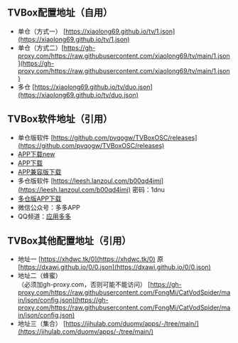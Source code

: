 ## TVBox配置地址（自用）
- 单仓（方式一） [https://xiaolong69.github.io/tv/1.json](https://xiaolong69.github.io/tv/1.json)  
- 单仓（方式二）[https://gh-proxy.com/https://raw.githubusercontent.com/xiaolong69/tv/main/1.json](https://gh-proxy.com/https://raw.githubusercontent.com/xiaolong69/tv/main/1.json)
- 多仓 [https://xiaolong69.github.io/tv/duo.json](https://xiaolong69.github.io/tv/duo.json)

## TVBox软件地址（引用）
- 单仓版软件 [https://github.com/pvqogw/TVBoxOSC/releases](https://github.com/pvqogw/TVBoxOSC/releases)
- [APP下载new](https://gh-proxy.com/https://github.com/o0HalfLife0o/TVBoxOSC/releases/download/20231028-1135/TVBox_takagen99_20231028-1135.apk)
- [APP下载](https://gitee.com/xiaolong69/xl/raw/master/app/TVBox_takagen99_20230925-1300.apk)
- [APP兼容版下载](https://gitee.com/xiaolong69/xl/raw/master/app/TVBox_q215613905_20230716-2022.apk)
- 多仓版软件 [https://leesh.lanzoul.com/b00qd4imj](https://leesh.lanzoul.com/b00qd4imj)
密码：1dnu
- [多仓版APP下载](https://gitee.com/xiaolong69/xl/raw/master/app/%E5%BD%B1%E8%A7%86%E4%BB%935.0.8.apk)
- 微信公众号：多多APP
- QQ频道：[应用多多](https://qun.qq.com/qqweb/qunpro/share?_wv=3&_wwv=128&appChannel=share&inviteCode=1XbWa3rLtqN&businessType=9&from=181074&biz=ka&mainSourceId=share&subSourceId=others&jumpsource=shorturl#/out)

## TVBox其他配置地址（引用）
- 地址一 [https://xhdwc.tk/0](https://xhdwc.tk/0)  原[https://dxawi.github.io/0/0.json](https://dxawi.github.io/0/0.json)
- 地址二（蜂蜜）  
（必须加gh-proxy.com，否则可能不能访问） [https://gh-proxy.com/https://raw.githubusercontent.com/FongMi/CatVodSpider/main/json/config.json](https://gh-proxy.com/https://raw.githubusercontent.com/FongMi/CatVodSpider/main/json/config.json)
- 地址三（集合） [https://jihulab.com/duomv/apps/-/tree/main/](https://jihulab.com/duomv/apps/-/tree/main/)

